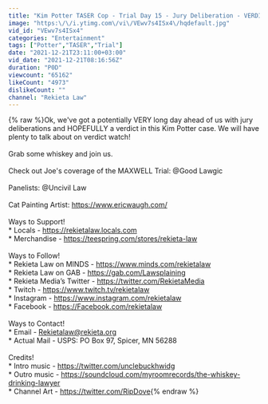 ```yaml
---
title: "Kim Potter TASER Cop - Trial Day 15 - Jury Deliberation - VERDICT WATCH"
image: "https:\/\/i.ytimg.com\/vi\/VEwv7s4ISx4\/hqdefault.jpg"
vid_id: "VEwv7s4ISx4"
categories: "Entertainment"
tags: ["Potter","TASER","Trial"]
date: "2021-12-21T23:11:00+03:00"
vid_date: "2021-12-21T08:16:56Z"
duration: "P0D"
viewcount: "65162"
likeCount: "4973"
dislikeCount: ""
channel: "Rekieta Law"
---
```

{% raw %}Ok, we've got a potentially VERY long day ahead of us with jury deliberations and HOPEFULLY a verdict in this Kim Potter case.  We will have plenty to talk about on verdict watch!<br /><br />Grab some whiskey and join us.<br /><br />Check out Joe's coverage of the MAXWELL Trial: @Good Lawgic <br />  <br />Panelists: @Uncivil Law <br /><br />Cat Painting Artist: <a rel="nofollow" target="blank" href="https://www.ericwaugh.com/">https://www.ericwaugh.com/</a><br /><br />Ways to Support!<br />* Locals - <a rel="nofollow" target="blank" href="https://rekietalaw.locals.com">https://rekietalaw.locals.com</a><br />* Merchandise - <a rel="nofollow" target="blank" href="https://teespring.com/stores/rekieta-law">https://teespring.com/stores/rekieta-law</a><br /><br />Ways to Follow!<br />* Rekieta Law on MINDS - <a rel="nofollow" target="blank" href="https://www.minds.com/rekietalaw">https://www.minds.com/rekietalaw</a><br />* Rekieta Law on GAB - <a rel="nofollow" target="blank" href="https://gab.com/Lawsplaining">https://gab.com/Lawsplaining</a><br />* Rekieta Media’s Twitter - <a rel="nofollow" target="blank" href="https://twitter.com/RekietaMedia">https://twitter.com/RekietaMedia</a><br />* Twitch - <a rel="nofollow" target="blank" href="https://www.twitch.tv/rekietalaw">https://www.twitch.tv/rekietalaw</a><br />* Instagram - <a rel="nofollow" target="blank" href="https://www.instagram.com/rekietalaw">https://www.instagram.com/rekietalaw</a><br />* Facebook - <a rel="nofollow" target="blank" href="https://Facebook.com/rekietalaw">https://Facebook.com/rekietalaw</a><br /><br />Ways to Contact!<br />* Email -  Rekietalaw@rekieta.org<br />* Actual Mail - USPS: PO Box 97, Spicer, MN 56288<br /><br />Credits!<br />* Intro music - <a rel="nofollow" target="blank" href="https://twitter.com/unclebuckhwidg">https://twitter.com/unclebuckhwidg</a><br />* Outro music - <a rel="nofollow" target="blank" href="https://soundcloud.com/myroomrecords/the-whiskey-drinking-lawyer">https://soundcloud.com/myroomrecords/the-whiskey-drinking-lawyer</a><br />* Channel Art - <a rel="nofollow" target="blank" href="https://twitter.com/RipDove">https://twitter.com/RipDove</a>{% endraw %}

